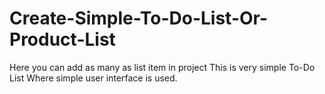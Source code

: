 # Create-Simple-To-Do-List-Or-Product-List
Here you can add as many as list item in project This is very simple To-Do List Where simple user interface is used.

